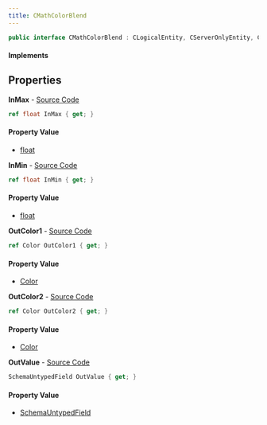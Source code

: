 ```yaml
---
title: CMathColorBlend
---
```


```csharp
public interface CMathColorBlend : CLogicalEntity, CServerOnlyEntity, CBaseEntity, CEntityInstance, ISchemaClass<CEntityInstance>, ISchemaClass<CBaseEntity>, ISchemaClass<CServerOnlyEntity>, ISchemaClass<CLogicalEntity>, ISchemaClass<CMathColorBlend>, ISchemaField, ISchemaClass, INativeHandle
```

#### Implements

## Properties

**InMax** - [Source Code](https://github.com/swiftly-solution/swiftlys2/blob/main/managed/src/SwiftlyS2.Generated/Schemas/Interfaces/CMathColorBlend.cs#L18)

```csharp
ref float InMax { get; }
```

#### Property Value

- [float](https://learn.microsoft.com/dotnet/api/system.single)

**InMin** - [Source Code](https://github.com/swiftly-solution/swiftlys2/blob/main/managed/src/SwiftlyS2.Generated/Schemas/Interfaces/CMathColorBlend.cs#L16)

```csharp
ref float InMin { get; }
```

#### Property Value

- [float](https://learn.microsoft.com/dotnet/api/system.single)

**OutColor1** - [Source Code](https://github.com/swiftly-solution/swiftlys2/blob/main/managed/src/SwiftlyS2.Generated/Schemas/Interfaces/CMathColorBlend.cs#L20)

```csharp
ref Color OutColor1 { get; }
```

#### Property Value

- [Color](/docs/api/shared/natives/color)

**OutColor2** - [Source Code](https://github.com/swiftly-solution/swiftlys2/blob/main/managed/src/SwiftlyS2.Generated/Schemas/Interfaces/CMathColorBlend.cs#L22)

```csharp
ref Color OutColor2 { get; }
```

#### Property Value

- [Color](/docs/api/shared/natives/color)

**OutValue** - [Source Code](https://github.com/swiftly-solution/swiftlys2/blob/main/managed/src/SwiftlyS2.Generated/Schemas/Interfaces/CMathColorBlend.cs#L25)

```csharp
SchemaUntypedField OutValue { get; }
```

#### Property Value

- [SchemaUntypedField](/docs/api/shared/schemas/schemauntypedfield)

